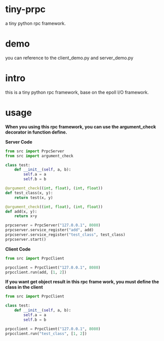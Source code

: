 # tiny-prpc
a tiny python rpc framework.

# demo
you can reference to the client_demo.py and server_demo.py

# intro
this is a tiny python rpc framework, base on the epoll I/O framework.

# usage

**When you using this rpc framework, you can use the argument_check decorator in function define.**

**Server Code**

```python
from src import PrpcServer
from src import argument_check

class test:
    def __init__(self, a, b):
        self.a = a
        self.b = b

@argument_check((int, float), (int, float))
def test_class(x, y):
    return test(x, y)

@argument_check((int, float), (int, float))
def add(x, y):
    return x+y

prpcserver = PrpcServer("127.0.0.1", 8080)
prpcserver.service_register("add", add)
prpcserver.service_register("test_class", test_class)
prpcserver.start()
```

**Client Code**

```python
from src import PrpcClient

prpcclient = PrpcClient("127.0.0.1", 8080)
prpcclient.run(add, [1, 2])
```
**If you want get object result in this rpc frame work, you must define the class  in the client**
```python
from src import PrpcClient

class test:
    def __init__(self, a, b):
        self.a = a
        self.b = b

prpcclient = PrpcClient("127.0.0.1", 8080)
prpcclient.run("test_class", [1, 2])
```


